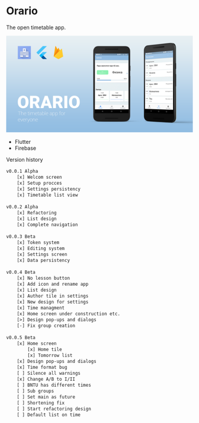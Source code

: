 # Orario

The open timetable app.

![](header.png)

- Flutter
- Firebase

Version history


    v0.0.1 Alpha
        [x] Welcom screen
        [x] Setup procces
        [x] Settings persistency
        [x] Timetable list view
    
    v0.0.2 Alpha
        [x] Refactoring
        [x] List design
        [x] Complete navigation

    v0.0.3 Beta
        [x] Token system
        [x] Editing system
        [x] Settings screen
		[x] Data persistency
    
    v0.0.4 Beta
		[x] No lesson button
		[x] Add icon and rename app
		[x] List design
		[x] Author tile in settings
		[x] New design for settings
		[x] Time managment
		[x] Home screen under construction etc.
		[>] Design pop-ups and dialogs
		[-] Fix group creation

    v0.0.5 Beta
		[x] Home screen
	   		[x] Home tile
	   		[x] Tomorrow list
		[x] Design pop-ups and dialogs
		[x] Time format bug
		[ ] Silence all warnings
		[x] Change A/B to I/II
		[ ] BNTU has different times
		[ ] Sub groups
		[ ] Set main as future
		[ ] Shortening fix 
		[ ] Start refactoring design
		[ ] Default list on time